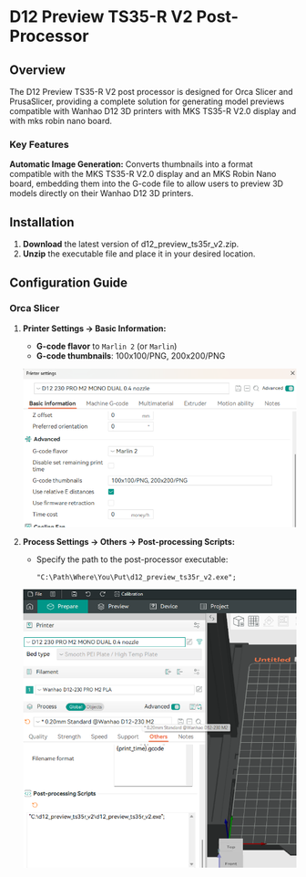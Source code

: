 # D12 Preview TS35-R V2 Post-Processor

## Overview

The D12 Preview TS35-R V2 post processor is designed for Orca Slicer and PrusaSlicer, providing a complete solution for generating model previews compatible with Wanhao D12 3D printers with MKS TS35-R V2.0 display and with mks robin nano board.

### Key Features

**Automatic Image Generation:** Converts thumbnails into a format compatible with the MKS TS35-R V2.0 display and an MKS Robin Nano board, embedding them into the G-code file to allow users to preview 3D models directly on their Wanhao D12 3D printers.

## Installation

1. **Download** the latest version of d12_preview_ts35r_v2.zip.
2. **Unzip** the executable file and place it in your desired location.

## Configuration Guide

### Orca Slicer

1. **Printer Settings -> Basic Information:**
   - **G-code flavor** to `Marlin 2` (or `Marlin`)
   - **G-code thumbnails**: 100x100/PNG, 200x200/PNG

    ![Orca Slicer - ](img/orca_slicer_1.png)

2. **Process Settings -> Others -> Post-processing Scripts:**
   - Specify the path to the post-processor executable:
     ```
     "C:\Path\Where\You\Put\d12_preview_ts35r_v2.exe";
     ```
    ![Orca Slicer - post-processor executable](img/orca_slicer_2.png)


